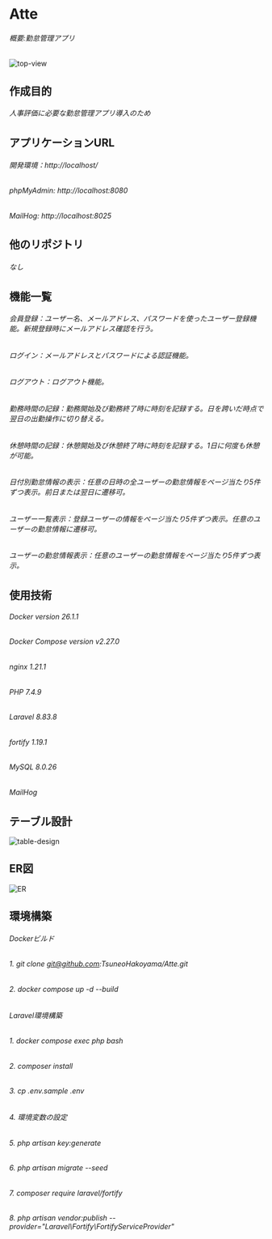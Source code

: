 # Atte
###### 概要:勤怠管理アプリ
![top-view](https://github.com/TsuneoHakoyama/Atte/assets/155647560/b9239e68-135f-47ea-b056-ac7cea2daa8b)

## 作成目的
###### 人事評価に必要な勤怠管理アプリ導入のため

## アプリケーションURL
###### 開発環境：http://localhost/
###### phpMyAdmin: http://localhost:8080
###### MailHog: http://localhost:8025

## 他のリポジトリ
###### なし

## 機能一覧
###### 会員登録：ユーザー名、メールアドレス、パスワードを使ったユーザー登録機能。新規登録時にメールアドレス確認を行う。
###### ログイン：メールアドレスとパスワードによる認証機能。
###### ログアウト：ログアウト機能。
###### 勤務時間の記録：勤務開始及び勤務終了時に時刻を記録する。日を跨いだ時点で翌日の出勤操作に切り替える。
###### 休憩時間の記録：休憩開始及び休憩終了時に時刻を記録する。1日に何度も休憩が可能。
###### 日付別勤怠情報の表示：任意の日時の全ユーザーの勤怠情報をページ当たり5件ずつ表示。前日または翌日に遷移可。
###### ユーザー一覧表示：登録ユーザーの情報をページ当たり5件ずつ表示。任意のユーザーの勤怠情報に遷移可。
###### ユーザーの勤怠情報表示：任意のユーザーの勤怠情報をページ当たり5件ずつ表示。

## 使用技術
###### Docker version 26.1.1
###### Docker Compose version v2.27.0
###### nginx 1.21.1
###### PHP 7.4.9
###### Laravel 8.83.8
###### fortify 1.19.1
###### MySQL 8.0.26
###### MailHog

## テーブル設計
![table-design](https://github.com/TsuneoHakoyama/Atte/assets/155647560/6e261c54-d238-445e-b85b-da8464ca5ce6)

## ER図
![ER](https://github.com/TsuneoHakoyama/Atte/assets/155647560/0e5513f9-d347-40af-bb1d-2b4cfc012516)

## 環境構築
###### Dockerビルド
###### 1. git clone git@github.com:TsuneoHakoyama/Atte.git
###### 2. docker compose up -d --build
###### Laravel環境構築
###### 1. docker compose exec php bash
###### 2. composer install
###### 3. cp .env.sample .env
###### 4. 環境変数の設定
###### 5. php artisan key:generate
###### 6. php artisan migrate --seed
###### 7. composer require laravel/fortify
###### 8. php artisan vendor:publish --provider="Laravel\Fortify\FortifyServiceProvider"
